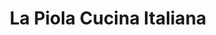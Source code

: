 ---
title: "La Piola Cucina Italiana"
description: "La Piola Cucina Italiana"
layout: shop
keywords:
  - 美食競賽
  - 台灣美食
  - 美食精選
datePublished: "2025-06-30"
dateModified: "2025-07-04"
city: "台北市"
district: "大安區"
address: "台北市大安區光復南路308巷45號"
phone: "0227406638"
geo: "25.03885883238682, 121.55577391086238"
google_map: "https://maps.app.goo.gl/J561qRqSFbJb5J3r9"
footinder: "https://footinder.com.tw/%e5%8f%b0%e5%8c%97%e5%b8%82%e5%a4%a7%e5%ae%89%e5%8d%80/158063/"
official: "https://lapiolataipei.com/"
award:
  - name: "500盤"
    year: "2024"
    entries:
      - dishes:
          - "手工寬麵佐波隆尼肉醬"

---